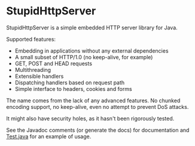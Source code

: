 StupidHttpServer
================

StupidHttpServer is a simple embedded HTTP server library for Java.

Supported features:

- Embedding in applications without any external dependencies
- A small subset of HTTP/1.0 (no keep-alive, for example)
- GET, POST and HEAD requests
- Multithreading
- Extensible handlers
- Dispatching handlers based on request path
- Simple interface to headers, cookies and forms

The name comes from the lack of any advanced features. No chunked encoding support, no keep-alive, even no attempt to prevent DoS attacks.

It might also have security holes, as it hasn't been rigorously tested.

See the Javadoc comments (or generate the docs) for documentation and [Test.java](src/Test.java) for an example of usage.
